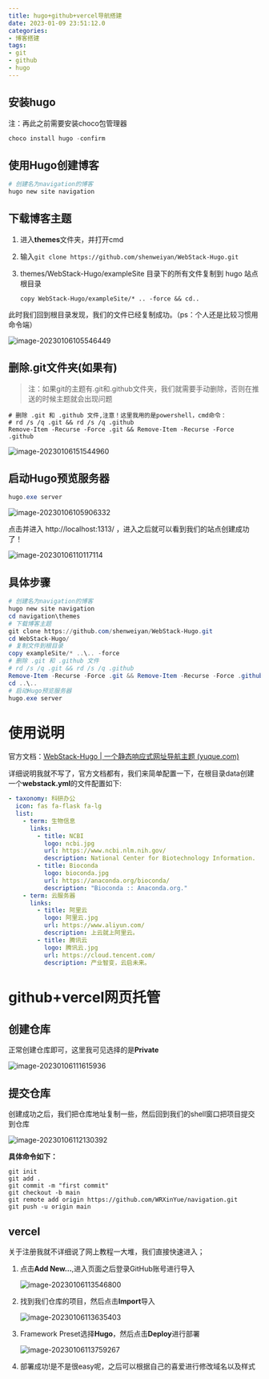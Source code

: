 ```yaml
---
title: hugo+github+vercel导航搭建
date: 2023-01-09 23:51:12.0
categories: 
- 博客搭建
tags: 
- git
- github
- hugo
---
```


## 安装hugo

注：再此之前需要安装choco包管理器

~~~powershell
choco install hugo -confirm
~~~



## 使用Hugo创建博客

~~~powershell
# 创建名为navigation的博客
hugo new site navigation
~~~



## 下载博客主题

1. 进入**themes**文件夹，并打开cmd

2. 输入`git clone https://github.com/shenweiyan/WebStack-Hugo.git`

3. themes/WebStack-Hugo/exampleSite 目录下的所有文件复制到 hugo 站点根目录

   `copy WebStack-Hugo/exampleSite/* .. -force && cd..`

此时我们回到根目录发现，我们的文件已经复制成功。（ps：个人还是比较习惯用命令端）

![image-20230106105546449](https://wrxinyue.oss-cn-hongkong.aliyuncs.com/img/image-20230106105546449.png)

## 删除.git文件夹(如果有)

> 注：如果git的主题有.git和.github文件夹，我们就需要手动删除，否则在推送的时候主题就会出现问题

~~~shell
# 删除 .git 和 .github 文件,注意！这里我用的是powershell，cmd命令：
# rd /s /q .git && rd /s /q .github
Remove-Item -Recurse -Force .git && Remove-Item -Recurse -Force .github
~~~


![image-20230106151544960](https://wrxinyue.oss-cn-hongkong.aliyuncs.com/img/image-20230106151544960.png)

## 启动Hugo预览服务器

~~~powershell
hugo.exe server
~~~

![image-20230106105906332](https://wrxinyue.oss-cn-hongkong.aliyuncs.com/img/image-20230106105906332.png)

点击并进入 http://localhost:1313/ ，进入之后就可以看到我们的站点创建成功了！

![image-20230106110117114](https://wrxinyue.oss-cn-hongkong.aliyuncs.com/img/image-20230106110117114.png)



## 具体步骤

~~~powershell
# 创建名为navigation的博客
hugo new site navigation
cd navigation\themes
# 下载博客主题
git clone https://github.com/shenweiyan/WebStack-Hugo.git
cd WebStack-Hugo/
# 复制文件到根目录
copy exampleSite/* ..\.. -force
# 删除 .git 和 .github 文件
# rd /s /q .git && rd /s /q .github
Remove-Item -Recurse -Force .git && Remove-Item -Recurse -Force .github
cd ..\..
# 启动Hugo预览服务器
hugo.exe server
~~~

# 使用说明

官方文档：[WebStack-Hugo | 一个静态响应式网址导航主题 (yuque.com)](https://www.yuque.com/shenweiyan/cookbook/webstack-hugo)

详细说明我就不写了，官方文档都有，我们来简单配置一下，在根目录data创建一个**webstack.yml**的文件配置如下:

~~~yml
- taxonomy: 科研办公
  icon: fas fa-flask fa-lg
  list:
    - term: 生物信息
      links:
        - title: NCBI
          logo: ncbi.jpg
          url: https://www.ncbi.nlm.nih.gov/
          description: National Center for Biotechnology Information.
        - title: Bioconda
          logo: bioconda.jpg
          url: https://anaconda.org/bioconda/
          description: "Bioconda :: Anaconda.org."
    - term: 云服务器
      links:
        - title: 阿里云
          logo: 阿里云.jpg
          url: https://www.aliyun.com/
          description: 上云就上阿里云。
        - title: 腾讯云
          logo: 腾讯云.jpg
          url: https://cloud.tencent.com/
          description: 产业智变，云启未来。
~~~

# github+vercel网页托管

## 创建仓库

正常创建仓库即可，这里我可见选择的是**Private**

![image-20230106111615936](https://wrxinyue.oss-cn-hongkong.aliyuncs.com/img/image-20230106111615936.png)

## 提交仓库

创建成功之后，我们把仓库地址复制一些，然后回到我们的shell窗口把项目提交到仓库

![image-20230106112130392](https://wrxinyue.oss-cn-hongkong.aliyuncs.com/img/image-20230106112130392.png)



**具体命令如下：**

~~~shell
git init
git add .
git commit -m "first commit"
git checkout -b main
git remote add origin https://github.com/WRXinYue/navigation.git
git push -u origin main
~~~



## vercel

关于注册我就不详细说了网上教程一大堆，我们直接快速进入；

1. 点击**Add New...**,进入页面之后登录GitHub账号进行导入

   ![image-20230106113546800](https://wrxinyue.oss-cn-hongkong.aliyuncs.com/img/image-20230106113546800.png)

2. 找到我们仓库的项目，然后点击**Import**导入

   ![image-20230106113635403](https://wrxinyue.oss-cn-hongkong.aliyuncs.com/img/image-20230106113635403.png)

3. Framework Preset选择**Hugo**，然后点击**Deploy**进行部署

   ![image-20230106113759267](https://wrxinyue.oss-cn-hongkong.aliyuncs.com/img/image-20230106113759267.png)

4. 部署成功!是不是很easy呢，之后可以根据自己的喜爱进行修改域名以及样式

